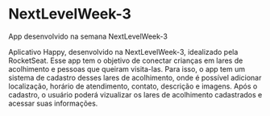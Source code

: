 # NextLevelWeek-3
App desenvolvido na semana NextLevelWeek-3

Aplicativo Happy, desenvolvido na NextLevelWeek-3, idealizado pela RocketSeat.
Esse app tem o objetivo de conectar crianças em lares de acolhimento e pessoas que queiram visita-las.
Para isso, o app tem um sistema de cadastro desses lares de acolhimento, onde é possível adicionar localização, horário de atendimento, contato, descrição e imagens. Após o cadastro, o usuário poderá vizualizar os lares de acolhimento cadastrados e acessar suas informações.

